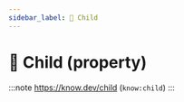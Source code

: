 ```yaml
---
sidebar_label: 🧒 Child
---
```


# 🧒 Child (property)

:::note
https://know.dev/child
(`know:child`)
:::
